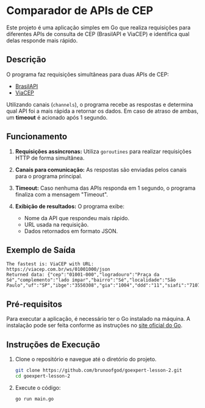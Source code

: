 # Comparador de APIs de CEP

Este projeto é uma aplicação simples em Go que realiza requisições para diferentes APIs de consulta de CEP (BrasilAPI e ViaCEP) e identifica qual delas responde mais rápido.

## Descrição

O programa faz requisições simultâneas para duas APIs de CEP:
- [BrasilAPI](https://brasilapi.com.br/api/cep/v1/01001000)
- [ViaCEP](https://viacep.com.br/ws/01001000/json)

Utilizando canais (`channels`), o programa recebe as respostas e determina qual API foi a mais rápida a retornar os dados. Em caso de atraso de ambas, um **timeout** é acionado após 1 segundo.

## Funcionamento

1. **Requisições assíncronas:** 
   Utiliza `goroutines` para realizar requisições HTTP de forma simultânea.

2. **Canais para comunicação:**
   As respostas são enviadas pelos canais para o programa principal.

3. **Timeout:**
   Caso nenhuma das APIs responda em 1 segundo, o programa finaliza com a mensagem "Timeout".

4. **Exibição de resultados:**
   O programa exibe:
   - Nome da API que respondeu mais rápido.
   - URL usada na requisição.
   - Dados retornados em formato JSON.

## Exemplo de Saída

```plaintext
The fastest is: ViaCEP with URL: https://viacep.com.br/ws/01001000/json 
Returned data: {"cep":"01001-000","logradouro":"Praça da Sé","complemento":"lado ímpar","bairro":"Sé","localidade":"São Paulo","uf":"SP","ibge":"3550308","gia":"1004","ddd":"11","siafi":"7107"}
```

## Pré-requisitos

Para executar a aplicação, é necessário ter o Go instalado na máquina. A instalação pode ser feita conforme as instruções no [site oficial do Go](https://golang.org/dl/).

## Instruções de Execução

1. Clone o repositório e navegue até o diretório do projeto.
   
   ```bash
   git clone https://github.com/brunoofgod/goexpert-lesson-2.git
   cd goexpert-lesson-2
   ```

2. Execute o código:
   
   ```bash
   go run main.go
   ```

